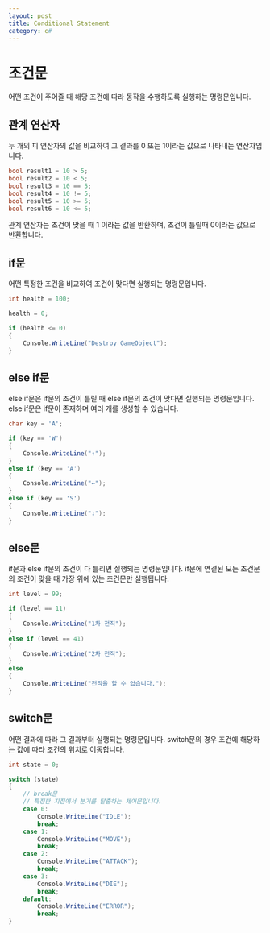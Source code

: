 ```yaml
---
layout: post
title: Conditional Statement
category: c#
---
```


# 조건문

어떤 조건이 주어줄 때 해당 조건에 따라 동작을 수행하도록 실행하는 명령문입니다.

## 관계 연산자

두 개의 피 연산자의 값을 비교하여 그 결과를 0 또는 1이라는 값으로 나타내는 연산자입니다.

~~~c#
bool result1 = 10 > 5;
bool result2 = 10 < 5;
bool result3 = 10 == 5;
bool result4 = 10 != 5;
bool result5 = 10 >= 5;
bool result6 = 10 <= 5;
~~~

관계 연산자는 조건이 맞을 때 1 이라는 값을 반환하며, 조건이 틀릴때 0이라는 값으로 반환합니다.

## if문
어떤 특정한 조건을 비교하여 조건이 맞다면 실행되는 명령문입니다.

~~~c#
int health = 100;

health = 0;

if (health <= 0)
{
    Console.WriteLine("Destroy GameObject");
}
~~~

## else if문
else if문은 if문의 조건이 틀릴 때 else if문의 조건이 맞다면 실행되는 명령문입니다.
else if문은 if문이 존재하며 여러 개를 생성할 수 있습니다.

~~~c#
char key = 'A';

if (key == 'W')
{
    Console.WriteLine("↑");
}
else if (key == 'A')
{
    Console.WriteLine("←");
}
else if (key == 'S')
{
    Console.WriteLine("↓");
}
~~~


## else문
if문과 else if문의 조건이 다 틀리면 실행되는 명령문입니다.
if문에 연결된 모든 조건문의 조건이 맞을 때 가장 위에 있는 조건문만 실행됩니다.

~~~c#
int level = 99;

if (level == 11)
{
    Console.WriteLine("1차 전직");
}
else if (level == 41)
{
    Console.WriteLine("2차 전직");
}
else
{
    Console.WriteLine("전직을 할 수 없습니다.");
}
~~~


## switch문
어떤 결과에 따라 그 결과부터 실행되는 명령문입니다.
switch문의 경우 조건에 해당하는 값에 따라 조건의 위치로 이동합니다.

~~~c#
int state = 0;

switch (state)
{
    // break문
    // 특정한 지점에서 분기를 탈출하는 제어문입니다.
    case 0:
        Console.WriteLine("IDLE");
        break;
    case 1:
        Console.WriteLine("MOVE");
        break;
    case 2:
        Console.WriteLine("ATTACK");
        break;
    case 3:
        Console.WriteLine("DIE");
        break;
    default:
        Console.WriteLine("ERROR");
        break;
}
~~~